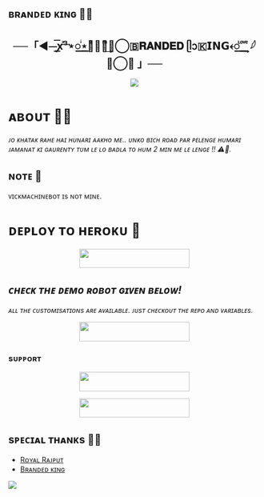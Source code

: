 ## ʙʀᴀɴᴅᴇᴅ ᴋɪɴɢ 🚬🦋

<h2 align="center">   
    ──「◄⏤͟͞ꭙͯ͢³⋆꯭ꙶ⋆꯭ͣ⋆᭄ͫ͢🍁⃝🇧𝐑𝐀𝐍𝐃𝐄𝐃 ᥫᩣ🇰𝗜𝗡𝗚𐏓꯭ ᷞ ͦ͢ ͮ ͤ𓆪🕊⃝🦋 」──  
   </h2>  
 <p align="center">   
<img src="https://graph.org/file/51e1bf391ebb7421aca57.jpg"

<img src="https://user-images.githubusercontent.com/73097560/115834477-dbab4500-a447-11eb-908a-139a6edaec5c.gif">

# ᴀʙᴏᴜᴛ 🦋🚬
<i>ᴊᴏ ᴋʜᴀᴛᴀᴋ ʀᴀʜᴇ ʜᴀɪ ʜᴜɴᴀʀɪ ᴀᴀᴋʜᴏ ᴍᴇ.. ᴜɴᴋᴏ ʙɪᴄʜ ʀᴏᴀᴅ ᴘᴀʀ ᴘᴇʟᴇɴɢᴇ
ʜᴜᴍᴀʀɪ ᴊᴀᴍᴀɴᴀᴛ ᴋɪ ɢᴀᴜʀᴇɴᴛʏ ᴛᴜᴍ ʟᴇ ʟᴏ ʙᴀᴅʟᴀ ᴛᴏ ʜᴜᴍ 2 ᴍɪɴ ᴍᴇ ʟᴇ ʟᴇɴɢᴇ !! ⚠️🚬.</i>

## ɴᴏᴛᴇ 📝
ᴠɪᴄᴋᴍᴀᴄʜɪɴᴇʙᴏᴛ ɪs ɴᴏᴛ ᴍɪɴᴇ.

# ᴅᴇᴘʟᴏʏ ᴛᴏ ʜᴇʀᴏᴋᴜ 🚀
<p align="center"><a href="https://heroku.com/deploy?template=https://https://github.com/VIPDI/CHATBOTx1"> <img src="https://img.shields.io/badge/Deploy%20To%20Heroku-black?style=for-the-badge&logo=heroku" width="220" height="38.45"/></a></p>


## <i>ᴄʜᴇᴄᴋ ᴛʜᴇ ᴅᴇᴍᴏ ʀᴏʙᴏᴛ ɢɪᴠᴇɴ ʙᴇʟᴏᴡ!</i>
<i>ᴀʟʟ ᴛʜᴇ ᴄᴜsᴛᴏᴍɪsᴀᴛɪᴏɴs ᴀʀᴇ ᴀᴠᴀɪʟᴀʙʟᴇ. ᴊᴜsᴛ ᴄʜᴇᴄᴋᴏᴜᴛ ᴛʜᴇ ʀᴇᴘᴏ ᴀɴᴅ ᴠᴀʀɪᴀʙʟᴇs.</i>
<p align="center"><a href="https://t.me/https:WCGKING/BRANDEDCHATBOT"> <img src="https://img.shields.io/badge/CHECK-Demo%20Robot-black?style=for-the-badge&logo=Telegram" width="220" height="39"/></a></p>

### sᴜᴘᴘᴏʀᴛ
<p align="center"><a href="https://t.me/BRANDED_WORLD"> <img src="https://img.shields.io/badge/JOIN-SUPPORT%20GROUP-black?style=for-the-badge&logo=Telegram" width="220" height="38.5"/></a></p>
<p align="center"><a href="https://t.me/BRANDRD_BOT"> <img src="https://img.shields.io/badge/JOIN-SUPPORT%20CHANNEL-black?style=for-the-badge&logo=Telegram" width="220" height="38.5"/></a></p>

## sᴘᴇᴄɪᴀʟ ᴛʜᴀɴᴋs 🚬🦋

- [Rᴏʏᴀʟ Rᴀᴊᴘᴜᴛ](https://t.me/BRANDED_WORLD)
- [Bʀᴀɴᴅᴇᴅ ᴋɪɴɢ](https://t.me/BRANDRD_BOT)


<img src="https://user-images.githubusercontent.com/73097560/115834477-dbab4500-a447-11eb-908a-139a6edaec5c.gif">
